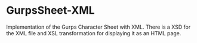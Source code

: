 # GurpsSheet-XML
Implementation of the Gurps Character Sheet with XML.
There is a XSD for the XML file and XSL transformation for displaying it as an HTML page.
